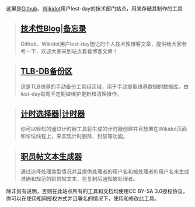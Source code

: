 这里是[Github](https://github.com/lest-day)、[Wikidot](https://www.wikidot.com/user:info/lest-day/)用户lest-day的技术部门站点，用来存储其制作的工具


> [技术性Blog](https://lest-day.github.io/blog/blog-main.html)|[备忘录](https://lest-day.github.io/blog/memo-main.html)
> ---
> Github、Wikidot用户lest-day随记的个人技术性博客文章，提供给大家参考一下，欢迎大家来到站点看看博客文章！


> [TLB-DB备份区](https://github.com/lest-day/lest-day.github.io/tree/main/TLB-DB)
> ---
> 这是TLB维基的手动备份工具组区域，用于手动提取维基数据的数据库，由lest-day每周不定期做维护更新和清理操作。


> [计时选择器](https://lest-day.github.io/timer/timer-selector.html)|[计时器](https://lest-day.github.io/timer/timer.html)
> ---
> 你可以轻松的通过计时器工具将生成的计时器创建并且放置在Wikidot页面和论坛线程上，来实现计时删除、封禁等功能。


> [职员帖文本生成器](https://lest-day.github.io/staff-post-text-generator/text-generator.html)
> ---
> 通过选择处理类型情况并且提供处理者的用户名和被处理者的用户名来生成准确和规范的职员帖文本，在复制后通知被处理者。


除非另有说明，否则在此站点所有的工具和文档均使用CC BY-SA 3.0授权协议，你可以在使用相同授权方式并且署名的情况下，使用和修改此工具。
